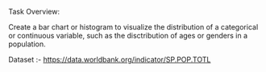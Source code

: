 Task Overview: 

Create a bar chart or histogram to visualize the distribution of a categorical or continuous variable, such as the disctribution of ages or genders in a population.

Dataset :- https://data.worldbank.org/indicator/SP.POP.TOTL

